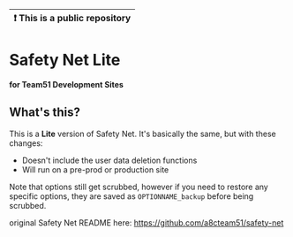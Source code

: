 | :exclamation:  This is a public repository |
|--------------------------------------------|

# Safety Net Lite

**for Team51 Development Sites**

## What's this?
This is a **Lite** version of Safety Net. It's basically the same, but with these changes:
- Doesn't include the user data deletion functions
- Will run on a pre-prod or production site

Note that options still get scrubbed, however if you need to restore any specific options, they are saved as `OPTIONNAME_backup` before being scrubbed.

original Safety Net README here: https://github.com/a8cteam51/safety-net
